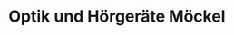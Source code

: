 ---
title: "Optik und Hörgeräte Möckel"
url: /wutha-farnroda/optik-und-hoergeraete-moeckel/
shop: Hörgeräte
---